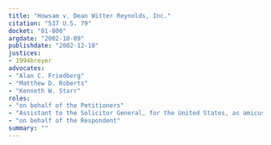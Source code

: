 ```yaml
---
title: "Howsam v. Dean Witter Reynolds, Inc."
citation: "537 U.S. 79"
docket: "01-800"
argdate: "2002-10-09"
publishdate: "2002-12-10"
justices:
- 1994breyer
advocates:
- "Alan C. Friedberg"
- "Matthew D. Roberts"
- "Kenneth W. Starr"
roles:
- "on behalf of the Petitioners"
- "Assistant to the Solicitor General, for the United States, as amicus curiae, supporting the Petitioners"
- "on behalf of the Respondent"
summary: ""
---
```



